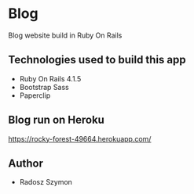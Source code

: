 # Blog
Blog website build in Ruby On Rails

## Technologies used to build this app
* Ruby On Rails 4.1.5
* Bootstrap Sass
* Paperclip

## Blog run on Heroku
https://rocky-forest-49664.herokuapp.com/

## Author
* Radosz Szymon